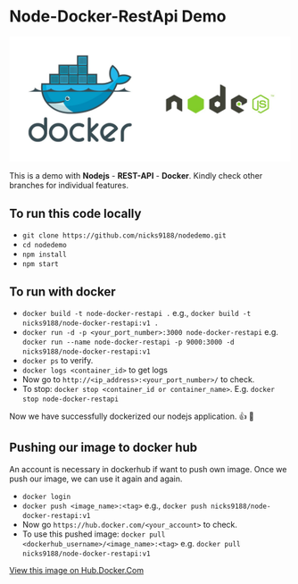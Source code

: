 # Node-Docker-RestApi Demo

![picture alt](views/img/docker-node.jpeg)

This is a demo with **Nodejs** - **REST-API** - **Docker**. Kindly check other branches for individual features.

## To run this code locally

* `git clone https://github.com/nicks9188/nodedemo.git`
* `cd nodedemo`
* `npm install`
* `npm start`

## To run with docker

* `docker build -t node-docker-restapi .` e.g., `docker build -t nicks9188/node-docker-restapi:v1 .`
* `docker run -d -p <your_port_number>:3000 node-docker-restapi` e.g. `docker run --name node-docker-restapi -p 9000:3000 -d nicks9188/node-docker-restapi:v1`
* `docker ps` to verify.
* `docker logs <container_id>` to get logs
* Now go to `http://<ip_address>:<your_port_number>/` to check.
* To stop: `docker stop <container_id or container_name>`. E.g. `docker stop node-docker-restapi`

Now we have successfully dockerized our nodejs application. :thumbsup: :metal:

## Pushing our image to docker hub

An account is necessary in dockerhub if want to push own image. Once we push our image, we can use it again and again.

* `docker login`
* `docker push <image_name>:<tag>` e.g., `docker push nicks9188/node-docker-restapi:v1`
* Now go `https://hub.docker.com/<your_account>` to check.
* To use this pushed image: `docker pull <dockerhub_username>/<image_name>:<tag>` e.g. `docker pull nicks9188/node-docker-restapi:v1`

[View this image on Hub.Docker.Com](https://hub.docker.com/r/nicks9188/node-docker-restapi)
